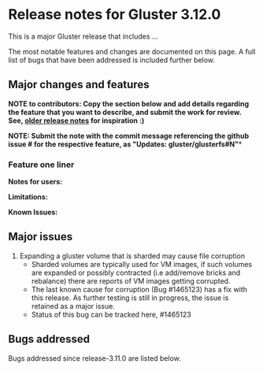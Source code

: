 # Release notes for Gluster 3.12.0

This is a major Gluster release that includes <TBD> ...

The most notable features and changes are documented on this page. A full list
of bugs that have been addressed is included further below.

## Major changes and features

**NOTE to contributors: Copy the section below and add details regarding the
feature that you want to describe, and submit the work for review. See,
[older release notes](https://github.com/gluster/glusterfs/blob/release-3.11/doc/release-notes/3.11.0.md) for inspiration :)**

**NOTE: Submit the note with the commit message referencing the github issue #
for the respective feature, as "Updates: gluster/glusterfs#N"***

### Feature one liner
**Notes for users:**


**Limitations:**


**Known Issues:**


## Major issues
1. Expanding a gluster volume that is sharded may cause file corruption
    - Sharded volumes are typically used for VM images, if such volumes are
  expanded or possibly contracted (i.e add/remove bricks and rebalance) there
  are reports of VM images getting corrupted.
    - The last known cause for corruption (Bug #1465123) has a fix with this
  release. As further testing is still in progress, the issue is retained as
  a major issue.
    - Status of this bug can be tracked here, #1465123

## Bugs addressed

Bugs addressed since release-3.11.0 are listed below.